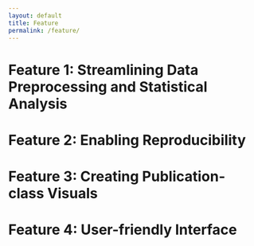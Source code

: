 ```yaml
---
layout: default
title: Feature
permalink: /feature/
---
```


# Feature 1: Streamlining Data Preprocessing and Statistical Analysis

# Feature 2: Enabling Reproducibility 

# Feature 3: Creating Publication-class Visuals 

# Feature 4: User-friendly Interface

